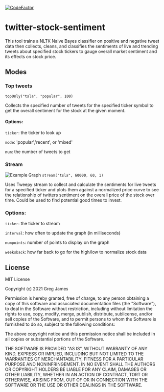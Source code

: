 [![CodeFactor](https://www.codefactor.io/repository/github/gregyjames/twitter-stock-sentiment/badge)](https://www.codefactor.io/repository/github/gregyjames/twitter-stock-sentiment)
# twitter-stock-sentiment
This tool trains a NLTK Naive Bayes classifier on positive and negative tweet data then collects, cleans, and classifies the sentiments of live and trending tweets about specified stock tickers to gauge overall market sentiment and its effects on stock price.

## Modes

### Top tweets
`topOnly("tsla", "popular", 100)`

Collects the specified number of tweets for the specified ticker symbol to get the overall sentiment for the stock at the given moment.

#### Options:
`ticker`: the ticker to look up

`mode`: 'popular','recent', or 'mixed'

`num`: the number of tweets to get

### Stream
![Example Graph](https://i.imgur.com/Xn8906P.png)
`stream("tsla", 60000, 60, 1)`

Uses Tweepy stream to collect and calculate the sentiments for live tweets for a specified ticker and plots them against a normalized price curve to see the relationship of twitters sentiment on the overall price of the stock over time. Could be used to find potential good times to invest.

### Options:
`ticker`: the ticker to stream

`interval`: how often to update the graph (in milliseconds)

`numpoints`: number of points to display on the graph

`weeksback`: how far back to go for the high/low to normalize stock data

## License
MIT License

Copyright (c) 2021 Greg James

Permission is hereby granted, free of charge, to any person obtaining a copy
of this software and associated documentation files (the "Software"), to deal
in the Software without restriction, including without limitation the rights
to use, copy, modify, merge, publish, distribute, sublicense, and/or sell
copies of the Software, and to permit persons to whom the Software is
furnished to do so, subject to the following conditions:

The above copyright notice and this permission notice shall be included in all
copies or substantial portions of the Software.

THE SOFTWARE IS PROVIDED "AS IS", WITHOUT WARRANTY OF ANY KIND, EXPRESS OR
IMPLIED, INCLUDING BUT NOT LIMITED TO THE WARRANTIES OF MERCHANTABILITY,
FITNESS FOR A PARTICULAR PURPOSE AND NONINFRINGEMENT. IN NO EVENT SHALL THE
AUTHORS OR COPYRIGHT HOLDERS BE LIABLE FOR ANY CLAIM, DAMAGES OR OTHER
LIABILITY, WHETHER IN AN ACTION OF CONTRACT, TORT OR OTHERWISE, ARISING FROM,
OUT OF OR IN CONNECTION WITH THE SOFTWARE OR THE USE OR OTHER DEALINGS IN THE
SOFTWARE.
